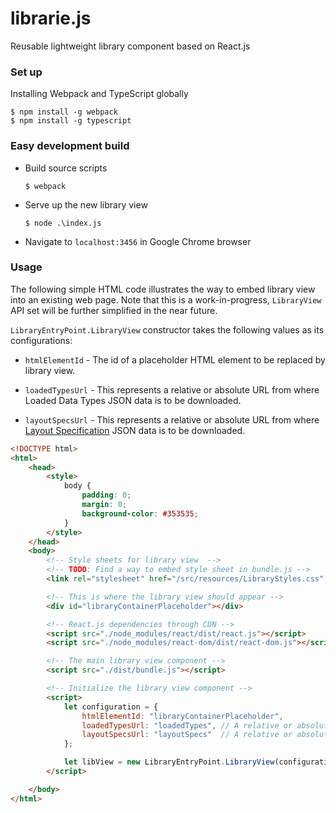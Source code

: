 # librarie.js
Reusable lightweight library component based on React.js

### Set up
Installing Webpack and TypeScript globally

    $ npm install -g webpack
    $ npm install -g typescript

### Easy development build
- Build source scripts

    `$ webpack`

- Serve up the new library view

    `$ node .\index.js`

- Navigate to `localhost:3456` in Google Chrome browser

### Usage
The following simple HTML code illustrates the way to embed library view into an existing web page. Note that this is a work-in-progress, `LibraryView` API set will be further simplified in the near future.

`LibraryEntryPoint.LibraryView` constructor takes the following values as its configurations:

- `htmlElementId` - The id of a placeholder HTML element to be replaced by library view.

- `loadedTypesUrl` - This represents a relative or absolute URL from where Loaded Data Types JSON data is to be downloaded.

- `layoutSpecsUrl` - This represents a relative or absolute URL from where [Layout Specification](./docs/v0.0.1/layout-specs.md) JSON data is to be downloaded.

```html
<!DOCTYPE html>
<html>
    <head>
        <style>
            body {
                padding: 0;
                margin: 0;
                background-color: #353535;
            }
        </style>
    </head>
    <body>
        <!-- Style sheets for library view  -->
        <!-- TODO: Find a way to embed style sheet in bundle.js -->
        <link rel="stylesheet" href="/src/resources/LibraryStyles.css" />

        <!-- This is where the library view should appear -->
        <div id="libraryContainerPlaceholder"></div>

        <!-- React.js dependencies through CDN -->
        <script src="./node_modules/react/dist/react.js"></script>
        <script src="./node_modules/react-dom/dist/react-dom.js"></script>

        <!-- The main library view component -->
        <script src="./dist/bundle.js"></script>

        <!-- Initialize the library view component -->
        <script>
            let configuration = {
                htmlElementId: "libraryContainerPlaceholder",
                loadedTypesUrl: "loadedTypes", // A relative or absolute URL.
                layoutSpecsUrl: "layoutSpecs"  // A relative or absolute URL.
            };

            let libView = new LibraryEntryPoint.LibraryView(configuration);
        </script>

    </body>
</html>

```

